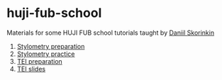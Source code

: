 # huji-fub-school
Materials for some HUJI FUB school tutorials taught by [Daniil Skorinkin](https://twitter.com/danya_sko)

1. [Stylometry preparation](/huji-fub-school/stylometry)
2. [Stylometry practice](/huji-fub-school/stylo_workshop/stylometry_practice)
3. [TEI preparation](/huji-fub-school/tei)
4. [TEI slides](https://docs.google.com/presentation/d/1JuodLnWdZPALcaqdhDx_sd4AzZ7xF1N2AOYAfemX4T4/edit?usp=sharing)

